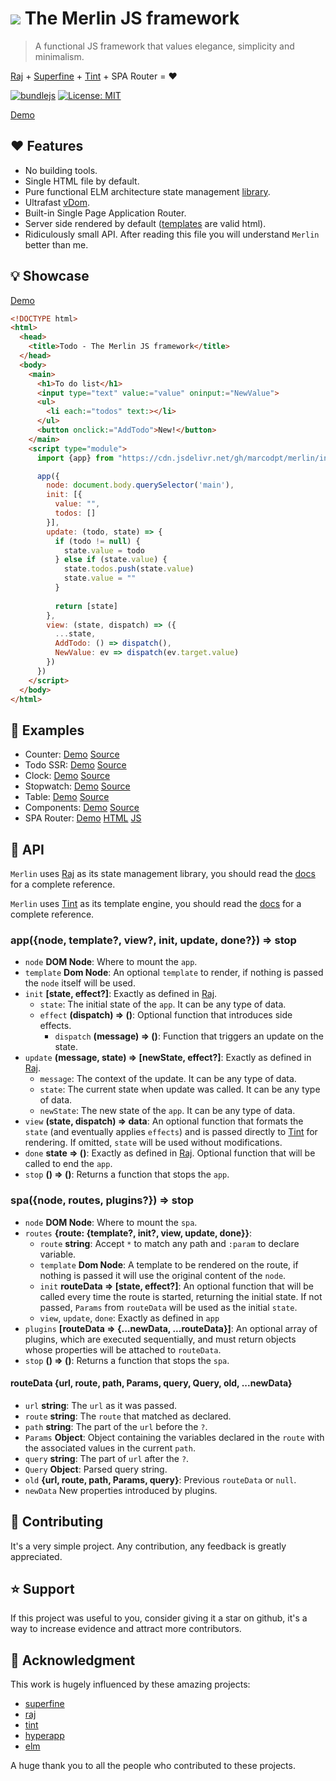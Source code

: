 # ![](favicon.ico) The Merlin JS framework

  > A functional JS framework that values elegance, simplicity and minimalism. 

  [Raj](https://github.com/andrejewski/raj) +
  [Superfine](https://github.com/jorgebucaran/superfine) +
  [Tint](https://github.com/marcodpt/tint) +
  SPA Router =  ❤️

  [![bundlejs](https://deno.bundlejs.com/badge?q=https%3A%2F%2Fraw.githubusercontent.com%2Fmarcodpt%2Fmerlin%2Fmain%2Findex.js&treeshake=%5B%7Bapp%2Cspa%7D%5D)](https://bundlejs.com/?q=https%3A%2F%2Fraw.githubusercontent.com%2Fmarcodpt%2Fmerlin%2Fmain%2Findex.js&treeshake=%5B%7Bapp%2Cspa%7D%5D)
  [![License: MIT](https://img.shields.io/badge/License-MIT-yellow.svg)](https://opensource.org/licenses/MIT)

  [Demo](https://marcodpt.github.io/merlin/)

## ❤️ Features
 - No building tools.
 - Single HTML file by default.
 - Pure functional ELM architecture state management
[library](https://jew.ski/raj/).
 - Ultrafast [vDom](https://github.com/jorgebucaran/superfine).
 - Built-in Single Page Application Router.
 - Server side rendered by default
([templates](https://marcodpt.github.io/tint/syntax/intro.html) are valid html).
 - Ridiculously small API. After reading this file you will understand `Merlin`
better than me.

## 💡 Showcase
[Demo](https://marcodpt.github.io/merlin/examples/todo.html)

```html
<!DOCTYPE html>
<html>
  <head>
    <title>Todo - The Merlin JS framework</title>
  </head>
  <body>
    <main>
      <h1>To do list</h1>
      <input type="text" value:="value" oninput:="NewValue">
      <ul>
        <li each:="todos" text:></li>
      </ul>
      <button onclick:="AddTodo">New!</button>
    </main>
    <script type="module">
      import {app} from "https://cdn.jsdelivr.net/gh/marcodpt/merlin/index.min.js"

      app({
        node: document.body.querySelector('main'),
        init: [{
          value: "",
          todos: []
        }],
        update: (todo, state) => {
          if (todo != null) {
            state.value = todo
          } else if (state.value) {
            state.todos.push(state.value)
            state.value = ""
          }
        
          return [state]
        },
        view: (state, dispatch) => ({
          ...state,
          AddTodo: () => dispatch(),
          NewValue: ev => dispatch(ev.target.value)
        })
      })
    </script>
  </body>
</html>
```

## 💯 Examples
 - Counter:
[Demo](https://marcodpt.github.io/merlin/examples/counter.html)
[Source](https://github.com/marcodpt/merlin/blob/main/examples/counter.html)
 - Todo SSR:
[Demo](https://marcodpt.github.io/merlin/examples/todo_ssr.html)
[Source](https://github.com/marcodpt/merlin/blob/main/examples/todo_ssr.html)
 - Clock:
[Demo](https://marcodpt.github.io/merlin/examples/clock.html)
[Source](https://github.com/marcodpt/merlin/blob/main/examples/clock.html)
 - Stopwatch:
[Demo](https://marcodpt.github.io/merlin/examples/stopwatch.html)
[Source](https://github.com/marcodpt/merlin/blob/main/examples/stopwatch.html)
 - Table:
[Demo](https://marcodpt.github.io/merlin/examples/table.html)
[Source](https://github.com/marcodpt/merlin/blob/main/examples/table.html)
 - Components:
[Demo](https://marcodpt.github.io/merlin/examples/components.html)
[Source](https://github.com/marcodpt/merlin/blob/main/examples/components.html)
 - SPA Router:
[Demo](https://marcodpt.github.io/merlin/examples/spa.html)
[HTML](https://github.com/marcodpt/merlin/blob/main/examples/spa.html)
[JS](https://github.com/marcodpt/merlin/blob/main/examples/spa.js)

## 📖 API

`Merlin` uses [Raj](https://github.com/andrejewski/raj) as its state management
library, you should read the
[docs](https://github.com/andrejewski/raj-by-example) for a complete reference.

`Merlin` uses [Tint](https://github.com/marcodpt/tint) as its template engine,
you should read the [docs](https://marcodpt.github.io/tint/syntax/intro.html)
for a complete reference.

### app({node, template?, view?, init, update, done?}) => stop
 - `node` **DOM Node**:
Where to mount the `app`.
 - `template` **Dom Node**:
An optional `template` to render, if nothing is passed the `node` itself will
be used.
 - `init` **[state, effect?]**:
Exactly as defined in [Raj](https://github.com/andrejewski/raj).
   - `state`:
The initial state of the `app`. It can be any type of data.
   - `effect` **(dispatch) => ()**:
Optional function that introduces side effects.
     - `dispatch` **(message) => ()**:
Function that triggers an update on the state. 
 - `update` **(message, state) => [newState, effect?]**:
Exactly as defined in [Raj](https://github.com/andrejewski/raj).
   - `message`:
The context of the update. It can be any type of data.
   - `state`:
The current state when update was called. It can be any type of data.
   - `newState`:
The new state of the `app`. It can be any type of data.
 - `view` **(state, dispatch) => data**:
An optional function that formats the `state` (and eventually applies
`effects`) and is passed directly to [Tint](https://github.com/marcodpt/tint)
for rendering. If omitted, `state` will be used without modifications.
 - `done` **state => ()**:
Exactly as defined in [Raj](https://github.com/andrejewski/raj).
Optional function that will be called to end the `app`.
 - `stop` **() => ()**:
Returns a function that stops the `app`.

### spa({node, routes, plugins?}) => stop
 - `node` **DOM Node**:
Where to mount the `spa`.
 - `routes` **{route: {template?, init?, view, update, done}}**:
   - `route` **string**: Accept `*` to match any path and `:param` to declare
variable.
   - `template` **Dom Node**: 
A template to be rendered on the route, if nothing is passed it will use the
original content of the `node`.
   - `init` **routeData => [state, effect?]**: 
An optional function that will be called every time the route is started,
returning the initial state. If not passed, `Params` from `routeData` will be
used as the initial `state`.
   - `view`, `update`, `done`: Exactly as defined in `app`
 - `plugins` **[routeData => {...newData, ...routeData}]**:
An optional array of plugins, which are executed sequentially, and must return
objects whose properties will be attached to `routeData`.
 - `stop` **() => ()**:
Returns a function that stops the `spa`.

#### routeData {url, route, path, Params, query, Query, old, ...newData}
 - `url` **string**: 
The `url` as it was passed.
 - `route` **string**:
The `route` that matched as declared.
 - `path` **string**:
The part of the `url` before the `?`.
 - `Params` **Object**: 
Object containing the variables declared in the `route` with the associated
values in the current `path`.
 - `query` **string**:
The part of `url` after the `?`.
 - `Query` **Object**:
Parsed query string.
 - `old` **{url, route, path, Params, query}**:
Previous `routeData` or `null`.
 - `newData`
New properties introduced by plugins.

## 🤝 Contributing
It's a very simple project.
Any contribution, any feedback is greatly appreciated.

## ⭐ Support
If this project was useful to you, consider giving it a star on github, it's a
way to increase evidence and attract more contributors.

## 🙏 Acknowledgment
This work is hugely influenced by these amazing projects:
 - [superfine](https://github.com/jorgebucaran/superfine)
 - [raj](https://github.com/andrejewski/raj)
 - [tint](https://github.com/marcodpt/tint)
 - [hyperapp](https://github.com/jorgebucaran/hyperapp)
 - [elm](https://github.com/elm)

A huge thank you to all the people who contributed to these projects.
